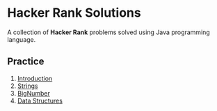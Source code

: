 # Hacker Rank Solutions

A collection of **Hacker Rank** problems solved using Java programming language.

## Practice

1. [Introduction](src/main/java/com/dsaninja/hr/practice/introduction)
2. [Strings](src/main/java/com/dsaninja/hr/practice/strings)
3. [BigNumber](src/main/java/com/dsaninja/hr/practice/bignumbers)
4. [Data Structures](src/main/java/com/dsaninja/hr/practice/datastructures)